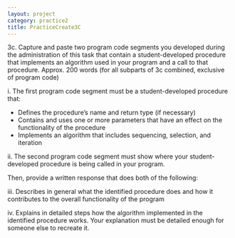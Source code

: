 ```yaml
---
layout: project
category: practice2
title: PracticeCreate3C
---
```



3c. Capture and paste two program code segments you developed during the administration of this task that contain a student-developed procedure that implements an algorithm used in your program and a call to that procedure. Approx. 200 words (for all subparts of 3c combined, exclusive of program code)

i. The first program code segment must be a student-developed procedure that:

*   Defines the procedure’s name and return type (if necessary)
*   Contains and uses one or more parameters that have an effect on the functionality of the procedure
*   Implements an algorithm that includes sequencing, selection, and iteration

ii. The second program code segment must show where your student-developed procedure is being called in your program.

Then, provide a written response that does both of the following:

iii. Describes in general what the identified procedure does and how it contributes to the overall functionality of the program

iv. Explains in detailed steps how the algorithm implemented in the identified procedure works. Your explanation must be detailed enough for someone else to recreate it.
